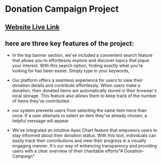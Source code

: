# Donation Campaign Project

## [Website Live Link](https://periodic-instrument.surge.sh/) 

## here are three key features of the project:

- In the top banner section, we've included a convenient search feature that allows you to effortlessly explore and discover topics that pique your interest. With this search option, finding exactly what you're looking for has been easier. Simply type in your keywords,

- Our platform offers a seamless experience for users to view their donation details and contribute effortlessly. When users make a donation, their donated items are automatically stored in their browser's local storage. This feature also allows them to keep track of the number of items they've contributed.

- our system prevents users from selecting the same item more than once. If a user attempts to select an item they've already chosen, a helpful message will appear

- We've integrated an intuitive Apex Chart feature that empowers users to stay informed about their donation status. With this tool, individuals can easily track their contributions and view their progress in a visually engaging manner. It's our way of enhancing transparency and providing users with a clear overview of their charitable efforts"# Donation-Campaign" 

